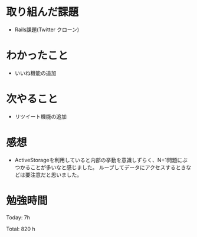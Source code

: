 # 取り組んだ課題
- Rails課題(Twitter クローン)

# わかったこと
- いいね機能の追加
  
# 次やること
- リツイート機能の追加

# 感想
- ActiveStorageを利用していると内部の挙動を意識しずらく、N+1問題にぶつかることが多いなと感じました。
ループしてデータにアクセスするときなどは要注意だと思いました。

# 勉強時間
Today: 7h

Total: 820 h
